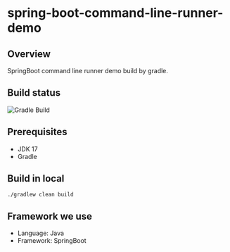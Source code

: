 # spring-boot-command-line-runner-demo
## Overview

SpringBoot command line runner demo build by gradle. 

## Build status

![Gradle Build](https://github.com/csmervyn/spring-boot-command-line-runner-demo/actions/workflows/gradle.yml/badge.svg)

## Prerequisites

- JDK 17
- Gradle

## Build in local

```shell
./gradlew clean build
```

## Framework we use

- Language: Java
- Framework: SpringBoot
